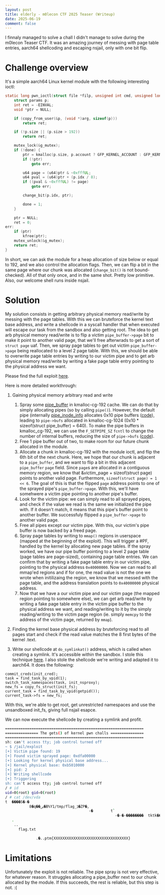 ```yaml
---
layout: post
title: elderly - m0lecon CTF 2025 Teaser (Writeup)
date: 2025-06-19
comment: false
---
```


I finnaly managed to solve a chall I didn't manage to solve during the m0lecon
Teaser CTF. It was an amazing journey of messing with page table entries,
aarch64 shellcoding and escaping nsjail, only with one bit flip.

# Challenge overview

It's a simple aarch64 Linux kernel module with the following interesting ioctl:

```c
static long pwn_ioctl(struct file *filp, unsigned int cmd, unsigned long arg) {
    struct params p;
    int ret = -EINVAL;
    void *ptr = NULL;

    if (copy_from_user(&p, (void *)arg, sizeof(p)))
        return ret;

    if (!p.size || (p.size > 192))
        return ret;

    mutex_lock(&g_mutex);
    if (!done) {
        ptr = kmalloc(p.size, p.account ? GFP_KERNEL_ACCOUNT : GFP_KERNEL);
        if (!ptr)
            goto err;

        u64 page = (u64)ptr & ~0xfffUL;
        u64 pval = (u64)ptr + (p.idx / 8);
        if ((pval & ~0xfffUL) != page)
            goto err;

        change_bit(p.idx, ptr);

        done = 1;
    }

    ptr = NULL;
    ret = 0;
err:
    if (ptr)
        kfree(ptr);
    mutex_unlock(&g_mutex);
    return ret;
}
```

In short, we can ask the module for a heap allocation of size below or equal to
192, and we also control the allocation flags. Then, we can flip a bit in the
same page where our chunk was allocated (`change_bit()` is not bound-checked).
All of that only once, and in the same shot. Pretty low primitive. Also, our
welcome shell runs inside nsjail.

# Solution

My solution consists in getting arbitrary physical memory read/write by messing
with the page tables. With this we can bruteforce the kernel text base address,
and write a shellcode in a syscall handler that when executed will escape our
task from the sandbox and also getting root. The idea to get arb physical memory
read/write is to flip a victim `pipe_buffer->page` bit to make it point to
another valid page, that we'll free afterwrads to get a sort of `struct page`
uaf. Then, we spray page tables to get out victim `pipe_buffer->page` being
reallocated to a level 2 page table. With this, we should be able to overwrite
page table entries by writing to our victim pipe and to get arb physical memory
read/write by writing a fake page table entry pointing to the physical address
we want.

Please find the full exploit
[here](https://github.com/p4zuu/ctf/tree/main/2025-m0lecon-teaser/pwn_elderly/pwn).

Here is more detailed workthrough:

1. Gaining physical memory arbitrary read and write
   1. Spray some
      [pipe_buffer](https://elixir.bootlin.com/linux/v6.15.2/source/include/linux/pipe_fs_i.h#L26)
      in kmalloc-cg-192 cache. We can do that by simply allocating pipes (so by
      calling `pipe()`). However, the default pipe (internally
      [pipe_inode_info](https://elixir.bootlin.com/linux/v6.15.2/source/include/linux/pipe_fs_i.h#L86)
      allocates 0x10 pipe buffers
      ([code](https://elixir.bootlin.com/linux/v6.15.2/source/fs/pipe.c#L816)),
      leading to `pipe->bufs` allocated in kmalloc-cg-1024 (0x10 * sizeof(struct
      pipe_buffer) = 640). To make the pipe buffers in kmalloc_cg-192, we can
      use the `F_SETPIPE_SZ` `fcntl` to change the number of internal buffers,
      reducing the size of `pipe->bufs`
      ([code](https://elixir.bootlin.com/linux/v6.15.2/source/fs/pipe.c#L1361)).
   2. Free 1 pipe buffer out of two, to make room for our future chunk allocated
      in the module.
   3. Allocate a chunk in kmalloc-cg-192 with the module ioctl, and flip the 6th
      bit of the next chunk. Here, we hope that our chunk is adjacent to a
      `pipe_buffer`, and we want to flip a bit in this adjacent `pipe_buffer`
      `page` field. Since `page`s are allocated in a contiguous memory region,
      we know that &victim_page + sizeof(struct page) points to another valid
      page. Furthermore, `sizeof(struct page) = 1 << 6`. The goal of this is
      that the flipped `page` address points to one of the sprayed pipe's
      `pipe_buffer->page`. With this, we'll have somehwere a victim pipe
      pointing to another pipe's buffer.
   4. Look for the victim pipe: we can simply read to all sprayed pipes, and
      check if the value we read is the same we initialized the pipe with. If it
      doesn't match, it means that this pipe's buffer point to another buffer.
      We successfuly flipped a `pipe_buffer->page` to another valid page.
   5. Free all pipes except our victim pipe. With this, our victim's pipe buffer
      is now backed by a freed page.
   6. Spray page tables by writing to `mmap()` regions in userspace (mapped at
      the beginning of the exploit). This will trigger a #PF, handled by the
      kernel by allocating new page tables. If the spray worked, we have our
      pipe buffer pointing to a level 2 page table (page tables are page-sized),
      containing page table entries. We can confirm that by writing a fake page
      table entry in our victim pipe, pointing to the physical address
      `0x40000000`. Now we can read to all mmap'ed regions and if for one, the
      read value is not the one we wrote when initilizaing the region, we know
      that we messed with the page table, and the address translation points to
      `0x40000000` physical address.
   7. Now that we have a our victim pipe and our victim page (the mapped region
      pointing to somewhere else), we can get arb read/write by writing a fake
      page table entry in the victim pipe buffer to the physical address we
      want, and reading/writing to it by the simply reading/writing to the
      victim page region (ie. simply `memcpy` to the address of the victim page,
      returned by `mmap`).

2. Finding the kernel base physical address by bruteforcing read to all pages
   start and check if the read value matches the 8 first bytes of the kernel
   .text.

3. Write our shellcode at `do_symlinkat()` address, which is called when
   creating a symlink. It's accessible within the sandbox. I stole this
   technique [here](https://ptr-yudai.hatenablog.com/entry/2023/12/08/093606). I
   also stole the shellcode we're writing and adapted it to aarch64. It does the
   following:

```
commit_creds(init_cred);
task = find_task_by_vpid(1);
switch_task_namespaces(task, init_nsproxy);
new_fs = copy_fs_struct(init_fs);
current_task = find_task_by_vpid(getpid());
current_task->fs = new_fs;
```

With this, we're able to get root, get unrestricted namespaces and use the
unsandboxed init_fs, giving full nsjail esapce.

We can now execute the shellcode by creating a symlink and profit.

```bash
===============================================================
=============== The gets() of kernel pwn challs ===============
===============================================================
sh: can't access tty; job control turned off
~ $ /jail/exploit
[+] Victim pipe found: 19
[+] Found victim sprayed page: 0xdfa00000
[+] Looking for kernel physical base address...
[+] Kernel physical base: 0xb5010000
[+] pid: 2
[+] Writing shellcode
[+] Triggering
sh: can't access tty; job control turned off
/ # id
uid=0(root) gid=0(root)
/ # cat /dev/vda
t  ����S�-�
           8�q��ۻ�B%Y1/tmp/flag_ڋ�ZP�,
                                      -�        t`
                                                  -�-�-��������  tktk��-�0-�-�-� -�A�������� �(2�(2�(2-�(������� tktk�.��tk
   .
    ..
      flag.txt

              .�..ptm{XXXXXXXXXXXXXXXXXXXXXXXXXXXXXXXXXX}
```

# Limitations

Unfortunately the exploit is not reliable. The pipe spray is not very effective,
for whatever reason. It struggles allocating a pipe_buffer next to our chunk
allocated by the module. If this succeeds, the rest is reliable, but this step
is not. :(
